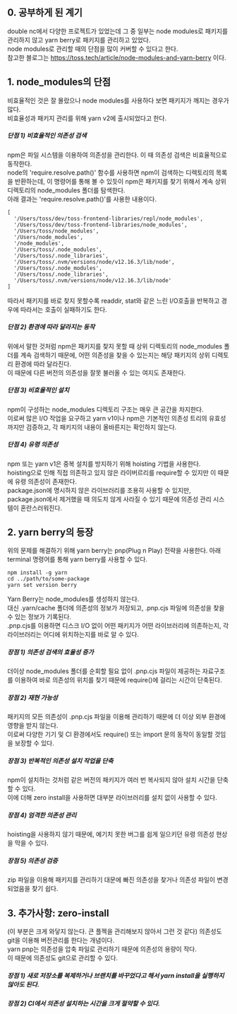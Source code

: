 ## 0. 공부하게 된 계기
double nc에서 다양한 프로젝트가 있었는데 그 중 일부는 node modules로 패키지를 관리하지 않고 yarn berry로 패키지를 관리하고 있었다.  
node modules로 관리할 때의 단점을 많이 커버할 수 있다고 한다.  
참고한 블로그는 https://toss.tech/article/node-modules-and-yarn-berry 이다.
  
## 1. node_modules의 단점
비효율적인 것은 잘 몰랐으나 node modules를 사용하다 보면 패키지가 깨지는 경우가 많다.  
비효율성과 패키지 관리를 위해 yarn v2에 출시되었다고 한다.  

##### 단점 1) 비효율적인 의존성 검색
npm은 파일 시스템을 이용하여 의존성을 관리한다. 이 때 의존성 검색은 비효율적으로 동작한다.  
node의 'require.resolve.path()' 함수를 사용하면 npm이 검색하는 디렉토리의 목록을 반환하는데, 이 명령어를 통해 볼 수 있듯이 npm은 패키지를 찾기 위해서 계속 상위 디렉토리의 node_modules 폴더를 탐색한다.  
아래 결과는 'require.resolve.path()'를 사용한 내용이다.  
```
[
  '/Users/toss/dev/toss-frontend-libraries/repl/node_modules',
  '/Users/toss/dev/toss-frontend-libraries/node_modules',
  '/Users/toss/node_modules',
  '/Users/node_modules',
  '/node_modules',
  '/Users/toss/.node_modules',
  '/Users/toss/.node_libraries',
  '/Users/toss/.nvm/versions/node/v12.16.3/lib/node',
  '/Users/toss/.node_modules',
  '/Users/toss/.node_libraries',
  '/Users/toss/.nvm/versions/node/v12.16.3/lib/node'
]
```
따라서 패키지를 바로 찾지 못할수록 readdir, stat와 같은 느린 I/O호출을 반복하고 경우에 따라서는 호출이 실패하기도 한다.

##### 단점 2) 환경에 따라 달라지는 동작
위에서 말한 것처럼 npm은 패키지를 찾지 못할 때 상위 디렉토리의 node_modules 폴더를 계속 검색하기 때문에, 어떤 의존성을 찾을 수 있는지는 해당 패키지의 상위 디렉토리 환경에 따라 달라진다.  
이 때문에 다른 버전의 의존성을 잘못 불러올 수 있는 여지도 존재한다.  

##### 단점 3) 비효율적인 설치
npm이 구성하는 node_modules 디렉토리 구조는 매우 큰 공간을 차지한다.  
이로써 많은 I/O 작업을 요구하고 yarn v1이나 npm은 기본적인 의존성 트리의 유효성까지만 검증하고, 각 패키지의 내용이 올바른지는 확인하지 않는다.

##### 단점 4) 유령 의존성
npm 또는 yarn v1은 중복 설치를 방지하기 위해 hoisting 기법을 사용한다.  
hoisting으로 인해 직접 의존하고 있지 않은 라이버르리를 require할 수 있지만 이 때문에 유령 의존성이 존재한다.  
package.json에 명시하지 않은 라이브러리를 조용히 사용할 수 있지만, package.json에서 제거했을 때 의도치 않게 사라질 수 있기 때문에 의존성 관리 시스템이 혼란스러워진다.

## 2. yarn berry의 등장
위의 문제를 해결하기 위해 yarn berry는 pnp(Plug n Play) 전략을 사용한다. 아래 terminal 명령어를 통해 yarn berry를 사용할 수 있다.
```
npm install -g yarn
cd ../path/to/some-package
yarn set version berry
```

Yarn Berry는 node_modules를 생성하지 않는다.  
대신 .yarn/cache 폴더에 의존성의 정보가 저장되고, .pnp.cjs 파일에 의존성을 찾을 수 있는 정보가 기록된다.  
.pnp.cjs를 이용하면 디스크 I/O 없이 어떤 패키지가 어떤 라이브러리에 의존하는지, 각 라이브러리는 어디에 위치하는지를 바로 알 수 있다.  

##### 장점 1) 의존성 검색의 효율성 증가
더이상 node_modules 폴더를 순회할 필요 없이 .pnp.cjs 파일이 제공하는 자료구조를 이용하여 바로 의존성의 위치를 찾기 때문에 require()에 걸리는 시간이 단축된다.

##### 장점 2) 재현 가능성
패키지의 모든 의존성이 .pnp.cjs 파일을 이용해 관리하기 때문에 더 이상 외부 환경에 영향을 받지 않는다.  
이로써 다양한 기기 및 CI 환경에서도 require() 또는 import 문의 동작이 동일할 것임을 보장할 수 있다.

##### 장점 3) 반복적인 의존성 설치 작업을 단축
npm이 설치하는 것처럼 같은 버전의 패키지가 여러 번 복사되지 않아 설치 시간을 단축할 수 있다.  
이에 더해 zero install을 사용하면 대부분 라이브러리를 설치 없이 사용할 수 있다.

##### 장점 4) 엄격한 의존성 관리
hoisting을 사용하지 않기 때문에, 예기치 못한 버그를 쉽게 일으키던 유령 의존성 현상을 막을 수 있다.

##### 장점 5) 의존성 검증
zip 파일을 이용해 패키지를 관리하기 대문에 빠진 의존성을 찾거나 의존성 파일이 변경되었음을 찾기 쉽다.
  
## 3. 추가사항: zero-install
(이 부분은 크게 와닿지 않는다. 큰 플젝을 관리해보지 않아서 그런 것 같다)
의존성도 git을 이용해 버전관리를 한다는 개념이다.  
yarn pnp는 의존성을 압축 파일로 관리하기 때문에 의존성의 용량이 작다.  
이 때문에 의존성도 git으로 관리할 수 있다.  

##### 장점 1) 새로 저장소를 복제하거나 브랜치를 바꾸었다고 해서 yarn install을 실행하지 않아도 된다.
##### 장점 2) CI에서 의존성 설치하는 시간을 크게 절약할 수 있다.
